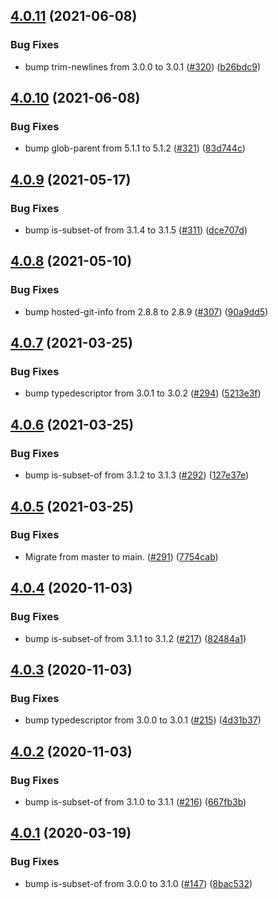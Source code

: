 ## [4.0.11](https://github.com/thenativeweb/comparejs/compare/4.0.10...4.0.11) (2021-06-08)


### Bug Fixes

* bump trim-newlines from 3.0.0 to 3.0.1 ([#320](https://github.com/thenativeweb/comparejs/issues/320)) ([b26bdc9](https://github.com/thenativeweb/comparejs/commit/b26bdc9c3ad9657a9d36970b881240891f8b1cf0))

## [4.0.10](https://github.com/thenativeweb/comparejs/compare/4.0.9...4.0.10) (2021-06-08)


### Bug Fixes

* bump glob-parent from 5.1.1 to 5.1.2 ([#321](https://github.com/thenativeweb/comparejs/issues/321)) ([83d744c](https://github.com/thenativeweb/comparejs/commit/83d744cbb679e02f9c5dd0cd75a08723350f865f))

## [4.0.9](https://github.com/thenativeweb/comparejs/compare/4.0.8...4.0.9) (2021-05-17)


### Bug Fixes

* bump is-subset-of from 3.1.4 to 3.1.5 ([#311](https://github.com/thenativeweb/comparejs/issues/311)) ([dce707d](https://github.com/thenativeweb/comparejs/commit/dce707d4bfd33ac18f16d755081f7e62f3ccae4a))

## [4.0.8](https://github.com/thenativeweb/comparejs/compare/4.0.7...4.0.8) (2021-05-10)


### Bug Fixes

* bump hosted-git-info from 2.8.8 to 2.8.9 ([#307](https://github.com/thenativeweb/comparejs/issues/307)) ([90a9dd5](https://github.com/thenativeweb/comparejs/commit/90a9dd58924cba8eb50d8cc936bbcdf6c6c69d67))

## [4.0.7](https://github.com/thenativeweb/comparejs/compare/4.0.6...4.0.7) (2021-03-25)


### Bug Fixes

* bump typedescriptor from 3.0.1 to 3.0.2 ([#294](https://github.com/thenativeweb/comparejs/issues/294)) ([5213e3f](https://github.com/thenativeweb/comparejs/commit/5213e3fe0f7f36added05f78210d62dbc03e2e8c))

## [4.0.6](https://github.com/thenativeweb/comparejs/compare/4.0.5...4.0.6) (2021-03-25)


### Bug Fixes

* bump is-subset-of from 3.1.2 to 3.1.3 ([#292](https://github.com/thenativeweb/comparejs/issues/292)) ([127e37e](https://github.com/thenativeweb/comparejs/commit/127e37eaa5dfce87dfa9ebfc020e36f7ce895b22))

## [4.0.5](https://github.com/thenativeweb/comparejs/compare/4.0.4...4.0.5) (2021-03-25)


### Bug Fixes

* Migrate from master to main. ([#291](https://github.com/thenativeweb/comparejs/issues/291)) ([7754cab](https://github.com/thenativeweb/comparejs/commit/7754cab94b5fcda9db41ba0ff6be2d67337ee317))

## [4.0.4](https://github.com/thenativeweb/comparejs/compare/4.0.3...4.0.4) (2020-11-03)


### Bug Fixes

* bump is-subset-of from 3.1.1 to 3.1.2 ([#217](https://github.com/thenativeweb/comparejs/issues/217)) ([82484a1](https://github.com/thenativeweb/comparejs/commit/82484a17fa7c1e24410fa1c3939c1ad4ae2cf836))

## [4.0.3](https://github.com/thenativeweb/comparejs/compare/4.0.2...4.0.3) (2020-11-03)


### Bug Fixes

* bump typedescriptor from 3.0.0 to 3.0.1 ([#215](https://github.com/thenativeweb/comparejs/issues/215)) ([4d31b37](https://github.com/thenativeweb/comparejs/commit/4d31b37d19b5ef407bbc1792100cf1ef7abbdcee))

## [4.0.2](https://github.com/thenativeweb/comparejs/compare/4.0.1...4.0.2) (2020-11-03)


### Bug Fixes

* bump is-subset-of from 3.1.0 to 3.1.1 ([#216](https://github.com/thenativeweb/comparejs/issues/216)) ([667fb3b](https://github.com/thenativeweb/comparejs/commit/667fb3bdceb948f921fe33c61fb28948aae06f97))

## [4.0.1](https://github.com/thenativeweb/comparejs/compare/4.0.0...4.0.1) (2020-03-19)


### Bug Fixes

* bump is-subset-of from 3.0.0 to 3.1.0 ([#147](https://github.com/thenativeweb/comparejs/issues/147)) ([8bac532](https://github.com/thenativeweb/comparejs/commit/8bac5321c953c9d6a1342d8d4ee24e53c1a1716f))

